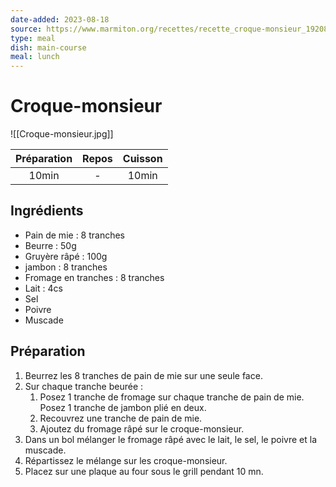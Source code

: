```yaml
---
date-added: 2023-08-18
source: https://www.marmiton.org/recettes/recette_croque-monsieur_19208.aspx
type: meal
dish: main-course
meal: lunch
---
```


# Croque-monsieur

![[Croque-monsieur.jpg]]

| Préparation | Repos | Cuisson |
|:-----------:|:-----:|:-------:|
|    10min    |   -   |  10min  |

## Ingrédients

- Pain de mie : 8 tranches
- Beurre : 50g
- Gruyère râpé : 100g
- jambon : 8 tranches
- Fromage en tranches : 8 tranches
- Lait : 4cs
- Sel
- Poivre
- Muscade

## Préparation

1. Beurrez les 8 tranches de pain de mie sur une seule face.
2. Sur chaque tranche beurée :
	1. Posez 1 tranche de fromage sur chaque tranche de pain de mie. Posez 1 tranche de jambon plié en deux.
	2. Recouvrez une tranche de pain de mie.
	3. Ajoutez du fromage râpé sur le croque-monsieur.
3. Dans un bol mélanger le fromage râpé avec le lait, le sel, le poivre et la muscade.
4. Répartissez le mélange sur les croque-monsieur.
5. Placez sur une plaque au four sous le grill pendant 10 mn.
